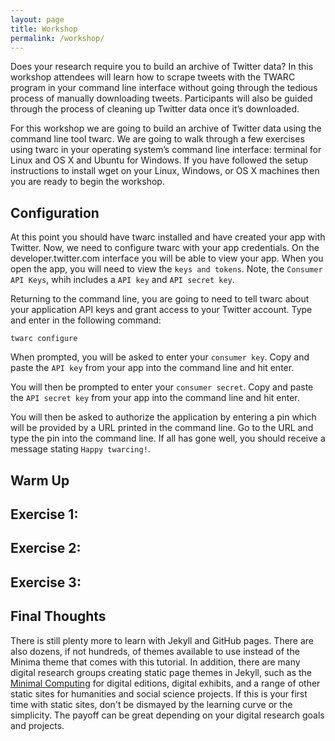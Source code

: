 ```yaml
---
layout: page
title: Workshop
permalink: /workshop/
---
```


Does your research require you to build an archive of Twitter data? In this workshop attendees will learn how to scrape tweets with the TWARC program in your command line interface without going through the tedious process of manually downloading tweets. Participants will also be guided through the process of cleaning up Twitter data once it’s downloaded.

For this workshop we are going to build an archive of Twitter data using the command line tool twarc. We are going to walk through a few exercises using twarc in your operating system’s command line interface: terminal for Linux and OS X and Ubuntu for Windows. If you have followed the setup instructions to install wget on your Linux, Windows, or OS X machines then you are ready to begin the workshop.

## Configuration
At this point you should have twarc installed and have created your app with Twitter. Now, we need to configure twarc with your app credentials. On the developer.twitter.com interface you will be able to view your app. When you open the app, you will need to view the ```keys and tokens```. Note, the ```Consumer API Keys```, whih includes a ```API key``` and ```API secret key```.

Returning to the command line, you are going to need to tell twarc about your application API keys and grant access to your Twitter account. Type and enter in the following command:

```twarc configure```

When prompted, you will be asked to enter your ```consumer key```. Copy and paste the ```API key``` from your app into the command line and hit enter.

You will then be prompted to enter your ```consumer secret```. Copy and paste the ```API secret key``` from your app into the command line and hit enter.

You will then be asked to authorize the application by entering a pin which will be provided by a URL printed in the command line. Go to the URL and type the pin into the command line. If all has gone well, you should receive a message stating ```Happy twarcing!```.

## Warm Up


## Exercise 1:


## Exercise 2:


## Exercise 3:


## Final Thoughts
There is still plenty more to learn with Jekyll and GitHub pages. There are also dozens, if not hundreds, of themes available to use instead of the Minima theme that comes with this tutorial. In addition, there are many digital research groups creating static page themes in Jekyll, such as the [Minimal Computing](https://github.com/minicomp) for digital editions, digital exhibits, and a range of other static sites for humanities and social science projects. If this is your first time with static sites, don't be dismayed by the learning curve or the simplicity. The payoff can be great depending on your digital research goals and projects.
